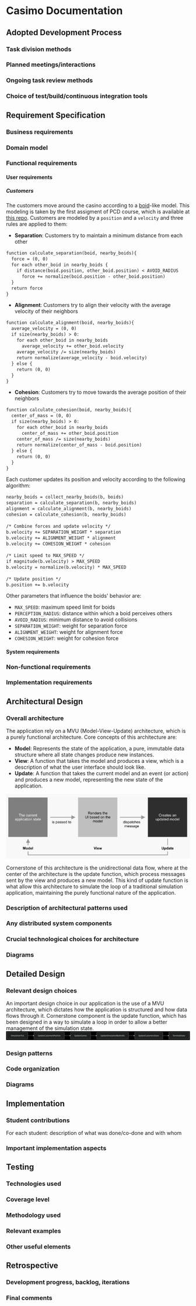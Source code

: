 # Casimo Documentation

## Adopted Development Process
### Task division methods

### Planned meetings/interactions

### Ongoing task review methods

### Choice of test/build/continuous integration tools

## Requirement Specification
### Business requirements

### Domain model

### Functional requirements
#### User requirements
##### Customers
The customers move around the casino according to a [boid](https://en.wikipedia.org/wiki/Boids)-like model. This modeling is taken by the first assigment of PCD course, which is available at [this repo](https://github.com/pcd-2024-2025/assignment-01). Customers are modeled by a `position` and a `velocity` and three rules are applied to them:
- **Separation**: Customers try to maintain a minimum distance from each other
```
function calculate_separation(boid, nearby_boids){
  force = (0, 0)
  for each other_boid in nearby_boids {
    if distance(boid.position, other_boid.position) < AVOID_RADIUS
      force += normalize(boid.position - other_boid.position)
  }
  return force
}
```
- **Alignment**: Customers try to align their velocity with the average velocity of their neighbors
```
function calculate_alignment(boid, nearby_boids){
  average_velocity = (0, 0)
  if size(nearby_boids) > 0:
    for each other_boid in nearby_boids 
      average_velocity += other_boid.velocity
    average_velocity /= size(nearby_boids)
    return normalize(average_velocity - boid.velocity)
  } else {
    return (0, 0)
  }
}
```
- **Cohesion**: Customers try to move towards the average position of their neighbors
```
function calculate_cohesion(boid, nearby_boids){
  center_of_mass = (0, 0)
  if size(nearby_boids) > 0:
    for each other_boid in nearby_boids
      center_of_mass += other_boid.position
    center_of_mass /= size(nearby_boids)
    return normalize(center_of_mass - boid.position) 
  } else {
	return (0, 0)
  }
}
```
Each customer updates its position and velocity according to the following algorithm:
```
nearby_boids = collect_nearby_boids(b, boids)
separation = calculate_separation(b, nearby_boids)
alignment = calculate_alignment(b, nearby_boids)
cohesion = calculate_cohesion(b, nearby_boids)

/* Combine forces and update velocity */
b.velocity += SEPARATION_WEIGHT * separation
b.velocity += ALIGNMENT_WEIGHT * alignment
b.velocity += COHESION_WEIGHT * cohesion

/* Limit speed to MAX_SPEED */
if magnitude(b.velocity) > MAX_SPEED
b.velocity = normalize(b.velocity) * MAX_SPEED      

/* Update position */
b.position += b.velocity
```
Other parameters that influence the boids' behavior are:
- `MAX_SPEED`: maximum speed limit for boids
- `PERCEPTION_RADIUS`: distance within which a boid perceives others
- `AVOID_RADIUS`: minimum distance to avoid collisions
- `SEPARATION_WEIGHT`: weight for separation force
- `ALIGNMENT_WEIGHT`: weight for alignment force
- `COHESION_WEIGHT`: weight for cohesion force

#### System requirements

### Non-functional requirements

### Implementation requirements

## Architectural Design
### Overall architecture
The application rely on a MVU (Model-View-Update) architecture, which is a purely functional architecture. 
Core concepts of this architecture are:
- **Model**: Represents the state of the application, a pure, immutable data structure where all state changes produce new instances.
- **View**: A function that takes the model and produces a view, which is a description of what the user interface should look like.
- **Update**: A function that takes the current model and an event (or action) and produces a new model, representing the new state of the application.

![MVU Architecture Diagram](resources/mvu_architecture_schema.png)

Cornerstone of this architecture is the unidirectional data flow, where at the center of the architecture is the update function, which process messages 
sent by the view and produces a new model. This kind of update function is what allow this architecture to simulate the loop of a traditional simulation application, 
maintaining the purely functional nature of the application.

### Description of architectural patterns used

### Any distributed system components

### Crucial technological choices for architecture

### Diagrams

## Detailed Design
### Relevant design choices
An important design choice in our application is the use of a MVU architecture, which dictates how the application is structured and how data flows through it.
Cornerstone component is the update function, which has been designed in a way to simulate a loop in order to allow a better management of the simulation state.
![MVU Update Function Diagram](resources/update_loop.png)
### Design patterns

### Code organization

### Diagrams

## Implementation
### Student contributions
For each student: description of what was done/co-done and with whom

### Important implementation aspects

## Testing
### Technologies used

### Coverage level

### Methodology used

### Relevant examples

### Other useful elements

## Retrospective
### Development progress, backlog, iterations

### Final comments
